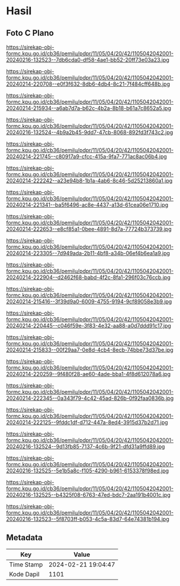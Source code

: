 # Hasil

## Foto C Plano

https://sirekap-obj-formc.kpu.go.id/cb36/pemilu/pdpr/11/05/04/20/42/1105042042001-20240216-132523--7db6cda0-df58-4ae1-bb52-20ff73e03a23.jpg

https://sirekap-obj-formc.kpu.go.id/cb36/pemilu/pdpr/11/05/04/20/42/1105042042001-20240214-220708--e0f3f632-8db6-4db4-8c21-7f484cff648b.jpg

https://sirekap-obj-formc.kpu.go.id/cb36/pemilu/pdpr/11/05/04/20/42/1105042042001-20240214-215934--a6ab7d7a-b62c-4b2a-8b18-b61a7c8652a5.jpg

https://sirekap-obj-formc.kpu.go.id/cb36/pemilu/pdpr/11/05/04/20/42/1105042042001-20240216-132524--4b9a2b45-9dd7-47cb-8068-892fd3f743c2.jpg

https://sirekap-obj-formc.kpu.go.id/cb36/pemilu/pdpr/11/05/04/20/42/1105042042001-20240214-221745--c80917a9-cfcc-415a-9fa7-771ac8ac06b4.jpg

https://sirekap-obj-formc.kpu.go.id/cb36/pemilu/pdpr/11/05/04/20/42/1105042042001-20240214-222242--a23e94b8-1b1a-4ab6-8c46-5d25213860a1.jpg

https://sirekap-obj-formc.kpu.go.id/cb36/pemilu/pdpr/11/05/04/20/42/1105042042001-20240214-221341--ba5f6496-ac8e-4437-a13d-61cea06e1710.jpg

https://sirekap-obj-formc.kpu.go.id/cb36/pemilu/pdpr/11/05/04/20/42/1105042042001-20240214-222653--e8cf85a1-0bee-4891-8d7a-77724b373739.jpg

https://sirekap-obj-formc.kpu.go.id/cb36/pemilu/pdpr/11/05/04/20/42/1105042042001-20240214-223305--7d949ada-2b11-4bf8-a34b-06ef4b6ea1a9.jpg

https://sirekap-obj-formc.kpu.go.id/cb36/pemilu/pdpr/11/05/04/20/42/1105042042001-20240214-222904--d2462f68-babd-4f2c-8fa1-296f03c76ccb.jpg

https://sirekap-obj-formc.kpu.go.id/cb36/pemilu/pdpr/11/05/04/20/42/1105042042001-20240214-215416--3f39d9a0-6009-4755-9194-9cf89058e3b9.jpg

https://sirekap-obj-formc.kpu.go.id/cb36/pemilu/pdpr/11/05/04/20/42/1105042042001-20240214-220445--c046f59e-3f83-4e32-aa88-a0d7ddd91c17.jpg

https://sirekap-obj-formc.kpu.go.id/cb36/pemilu/pdpr/11/05/04/20/42/1105042042001-20240214-215833--00f29aa7-0e8d-4cb4-8ecb-74bbe73d37be.jpg

https://sirekap-obj-formc.kpu.go.id/cb36/pemilu/pdpr/11/05/04/20/42/1105042042001-20240214-220259--9f480f28-ae60-4ade-bba1-4f8d612078a6.jpg

https://sirekap-obj-formc.kpu.go.id/cb36/pemilu/pdpr/11/05/04/20/42/1105042042001-20240214-222345--0a343f79-4c42-45ad-826b-0f92faa0836b.jpg

https://sirekap-obj-formc.kpu.go.id/cb36/pemilu/pdpr/11/05/04/20/42/1105042042001-20240214-222125--9fddc1df-d712-447a-8ed4-3915d37b2d71.jpg

https://sirekap-obj-formc.kpu.go.id/cb36/pemilu/pdpr/11/05/04/20/42/1105042042001-20240216-132524--9d13fb85-7137-4c6b-9f21-dfd31a9ffd89.jpg

https://sirekap-obj-formc.kpu.go.id/cb36/pemilu/pdpr/11/05/04/20/42/1105042042001-20240216-132525--5e1b5a8c-f105-4290-b961-6153378f98ed.jpg

https://sirekap-obj-formc.kpu.go.id/cb36/pemilu/pdpr/11/05/04/20/42/1105042042001-20240216-132525--b4325f08-6763-47ed-bdc7-2aa191b4001c.jpg

https://sirekap-obj-formc.kpu.go.id/cb36/pemilu/pdpr/11/05/04/20/42/1105042042001-20240216-132523--5f8703ff-b053-4c5a-83d7-64e74381b194.jpg


## Metadata

| Key        | Value               |
| ---------- | ------------------- |
| Time Stamp | 2024-02-21 19:04:47 |
| Kode Dapil | 1101                |




